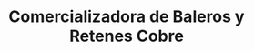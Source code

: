 ---
title: "Comercializadora de Baleros y Retenes  Cobre"
url: /toluca-de-lerdo/comercializadora-de-baleros-y-retenes-cobre/
shop: piezas de automóviles
---
